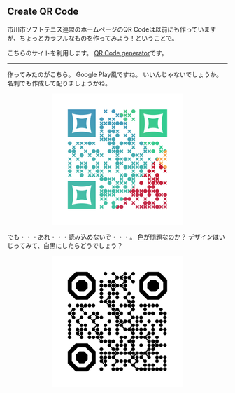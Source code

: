 ## Create QR Code

市川市ソフトテニス連盟のホームページのQR Codeは以前にも作っていますが、ちょっとカラフルなものを作ってみよう！ということで。

こちらのサイトを利用します。
[QR Code generator](https://www.unitag.io/qrcode)です。

<hr />

作ってみたのがこちら。
Google Play風ですね。
いいんじゃないでしょうか。
名刺でも作成して配りましょうかね。

<center><img src="./picture/githubpage-qrcode-001.png" alt="" title=""></center>

でも・・・あれ・・・読み込めないぞ・・・。
色が問題なのか？
デザインはいじってみて、白黒にしたらどうでしょう？

<center><img src="./picture/githubpage-qrcode-002.png" alt="" title=""></center>
